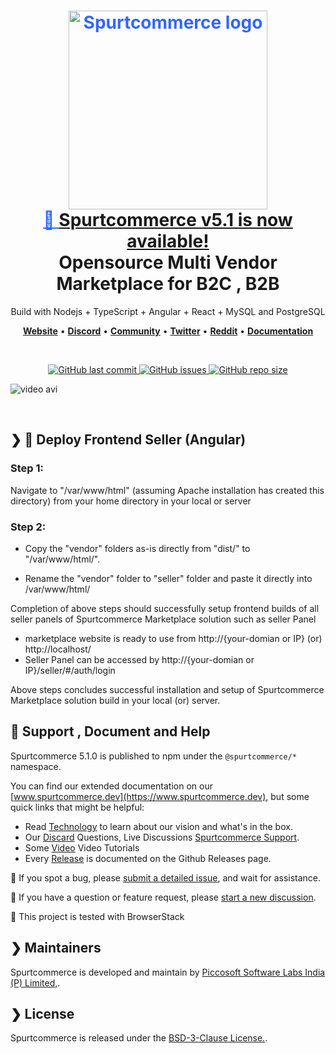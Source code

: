 <h1 align="center" style="border-bottom: none">
    <div>
       <a style="color:#36f" href="https://www.spurtcommerce.com/#gh-light-mode-only">
            <img src="https://www.spurtcommerce.com/spurtcommerce.svg" width="318px" alt="Spurtcommerce logo" />
            <br>
           🎉 <a target="_blank" href="https://www.spurtcommerce.com/spurtcommerce-change-log" rel="dofollow"> <strong>Spurtcommerce v5.1 is now available!</strong> 
        </a>
    </div>
    Opensource Multi Vendor Marketplace for B2C , B2B  <br>
</h1>

<p align="center">
 Build with Nodejs + TypeScript + Angular + React + MySQL and PostgreSQL
</p>


<p align="center">
    <a href="http://www.spurtcommerce.com"><b>Website</b></a> •
    <a href="https://discord.com/invite/hyW4MXXn8n"><b>Discord</b></a> •
    <a href="https://www.spurtcommerce.com/price-details"><b>Community</b></a> •
    <a href="https://x.com/Spurtcommerce"><b>Twitter</b></a> •
    <a href="https://www.reddit.com/r/Spurtcommerce/"><b>Reddit</b></a> •
    <a href="https://www.spurtcommerce.dev"><b>Documentation</b></a>
</p>

<br />
<p align="center">
  <a href="https://github.com/spurtcommerce/multivendor-marketplace/releases">
    <img src="https://img.shields.io/github/last-commit/spurtcommerce/deployment" alt="GitHub last commit" />
  </a>
  <a href="https://github.com/spurtcommerce/multivendor-marketplace/issues">
    <img src="https://img.shields.io/github/issues/spurtcommerce/deployment" alt="GitHub issues" />
  </a>

  <a href="https://github.com/spurtcommerce/multivendor-marketplace/releases">
    <img src="https://img.shields.io/github/repo-size/spurtcommerce/deployment?color=orange" alt="GitHub repo size" />
  </a>
</p>

![video avi](https://raw.githubusercontent.com/spurtcommerce/spurtcommerce/refs/heads/master/assets/spurt.gif)



<br />

## ❯  🚀 Deploy Frontend Seller (Angular)


### Step 1:

Navigate to "/var/www/html" (assuming Apache installation has created this directory) from your home directory in your local or server

### Step 2:

*  Copy the "vendor" folders as-is directly from "dist/" to "/var/www/html/".

*  Rename the "vendor" folder to "seller" folder and paste it directly into /var/www/html/

Completion of above steps should successfully setup frontend builds of all seller panels of Spurtcommerce Marketplace solution such as seller Panel

* marketplace website is ready to use from  http://{your-domian or IP} (or) http://localhost/
* Seller Panel can be accessed by http://{your-domian or IP}/seller/#/auth/login 

Above steps concludes successful installation and setup of Spurtcommerce Marketplace solution build in your local (or) server.

## 🤔 Support , Document and Help

Spurtcommerce 5.1.0 is published to npm under the `@spurtcommerce/*` namespace.

You can find our extended documentation on our [www.spurtcommerce.dev](https://www.spurtcommerce.dev), but some quick links that might be helpful:

- Read [Technology](https://www.spurtcommerce.com/opensource-ecommerce-multivendor-nodejs-react-angular) to learn about our vision and what's in the box.
- Our [Discard](https://discord.com/invite/hyW4MXXn8n) Questions, Live Discussions [Spurtcommerce Support](https://accounts.spurtcommerce.com/#/auth/login-client).
- Some [Video](https://www.youtube.com/@Spurtcommerce/videos) Video Tutorials 
- Every [Release](https://github.com/spurtcommerce/multivendor-marketplace/releases) is documented on the Github Releases page.

🐞 If you spot a bug, please [submit a detailed issue](https://github.com/spurtcommerce/multivendor-marketplace/issues/new), and wait for assistance.

🤔 If you have a question or feature request, please [start a new discussion](https://github.com/orgs/spurtcommerce/discussions/new/choose). 
  
🤔 This project is tested with BrowserStack

## ❯ Maintainers
Spurtcommerce is developed and maintain by [Piccosoft Software Labs India (P) Limited,](https://www.piccosoft.com).


## ❯ License

Spurtcommerce is released under the [BSD-3-Clause License.](https://github.com/spurtcommerce/spurtcommerce/blob/master/LICENSE).
